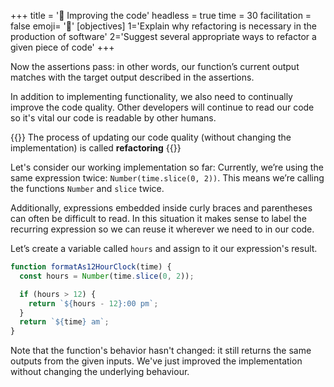 +++
title = '🧹 Improving the code'
headless = true
time = 30
facilitation = false
emoji= '🧩'
[objectives]
1='Explain why refactoring is necessary in the production of software'
2='Suggest several appropriate ways to refactor a given piece of code'
+++

Now the assertions pass: in other words, our function’s current output matches with the target output described in the assertions.

In addition to implementing functionality, we also need to continually improve the code quality.
Other developers will continue to read our code so it's vital our code is readable by other humans.

{{<note definition="Definition: refactoring">}}
The process of updating our code quality (without changing the implementation) is called **refactoring**
{{</note>}}

Let's consider our working implementation so far:
Currently, we’re using the same expression twice: `Number(time.slice(0, 2))`. This means we’re calling the functions `Number` and `slice` twice.

Additionally, expressions embedded inside curly braces and parentheses can often be difficult to read. In this situation it makes sense to label the recurring expression so we can reuse it wherever we need to in our code.

Let’s create a variable called `hours` and assign to it our expression's result.

```js
function formatAs12HourClock(time) {
  const hours = Number(time.slice(0, 2));

  if (hours > 12) {
    return `${hours - 12}:00 pm`;
  }
  return `${time} am`;
}
```

Note that the function's behavior hasn't changed: it still returns the same outputs from the given inputs. We've just improved the implementation without changing the underlying behaviour.
